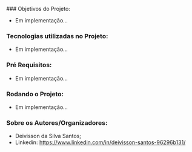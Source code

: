 ﻿
﻿### Objetivos do Projeto:
- Em implementação... 

### Tecnologias utilizadas no Projeto:
- Em implementação... 

### Pré Requisitos:
- Em implementação... 

### Rodando o Projeto: 
- Em implementação... 


### Sobre os Autores/Organizadores:
- Deivisson da Silva Santos;
- Linkedin: https://www.linkedin.com/in/deivisson-santos-96296b131/